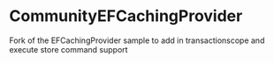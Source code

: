 CommunityEFCachingProvider
==========================

Fork of the EFCachingProvider sample to add in transactionscope and execute store command support